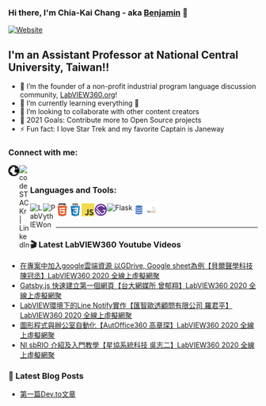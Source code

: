 ### Hi there, I'm Chia-Kai Chang - aka [Benjamin][website] 👋

[![Website](https://img.shields.io/website?label=cckai.org&style=for-the-badge&url=https%3A%2F%2Fcckai.org)](https://cckai.org)
<!-- [![Twitter Follow](https://img.shields.io/twitter/follow/codeSTACKr?color=1DA1F2&logo=twitter&style=for-the-badge)](https://twitter.com/intent/follow?original_referer=https%3A%2F%2Fgithub.com%2FcodeSTACKr&screen_name=codeSTACKr) -->

## I'm an Assistant Professor at National Central University, Taiwan!!

- 🔭 I’m the founder of a non-profit industrial program language discussion community, [LabVIEW360.org](https://labview360.org)!
- 🌱 I’m currently learning everything 🤣
- 👯 I’m looking to collaborate with other content creators
- 🥅 2021 Goals: Contribute more to Open Source projects
- ⚡ Fun fact: I love Star Trek and my favorite Captain is Janeway

### Connect with me:

[<img align="left" alt="cckai.org" width="22px" src="https://raw.githubusercontent.com/iconic/open-iconic/master/svg/globe.svg" />][website]
[<img align="left" alt="codeSTACKr | LinkedIn" width="22px" src="https://cdn.jsdelivr.net/npm/simple-icons@v3/icons/linkedin.svg" />][linkedin]

<br />

### Languages and Tools:
[<img align="left" alt="LabVIEW" width="26px" src="https://cdn.worldvectorlogo.com/logos/national-instruments-labview.svg" />](https://www.youtube.com/c/LabVIEW360org)
[<img align="left" alt="Python" width="26px" src="https://upload.wikimedia.org/wikipedia/commons/thumb/c/c3/Python-logo-notext.svg/2048px-Python-logo-notext.svg.png" />](https://forum.labview360.org/c/python/87)
<img align="left" alt="HTML5" width="26px" src="https://raw.githubusercontent.com/github/explore/80688e429a7d4ef2fca1e82350fe8e3517d3494d/topics/html/html.png" />
<img align="left" alt="CSS3" width="26px" src="https://raw.githubusercontent.com/github/explore/80688e429a7d4ef2fca1e82350fe8e3517d3494d/topics/css/css.png" />
<img align="left" alt="JavaScript" width="26px" src="https://raw.githubusercontent.com/github/explore/80688e429a7d4ef2fca1e82350fe8e3517d3494d/topics/javascript/javascript.png" />
<img align="left" alt="Gatsby" width="26px" src="https://raw.githubusercontent.com/github/explore/e94815998e4e0713912fed477a1f346ec04c3da2/topics/gatsby/gatsby.png" />
<img align="left" alt="Flask" height="26px" src="https://cdn.icon-icons.com/icons2/2699/PNG/512/pocoo_flask_logo_icon_168045.png" />
<img align="left" alt="SQL" width="26px" src="https://raw.githubusercontent.com/github/explore/80688e429a7d4ef2fca1e82350fe8e3517d3494d/topics/sql/sql.png" />
<img align="left" alt="MySQL" width="26px" src="https://raw.githubusercontent.com/github/explore/80688e429a7d4ef2fca1e82350fe8e3517d3494d/topics/mysql/mysql.png" />

<br />
<br />

---
### 🎬 Latest LabVIEW360 Youtube Videos
<!-- LabVIEW360_YOUTUBE:START -->
- [在專案中加入google雲端資源 以GDrive, Google sheet為例【貝爾聲學科技 陳冠丞】LabVIEW360 2020 全線上虛擬網聚](https://www.youtube.com/watch?v=2ojJGjThSws)
- [Gatsby.js 快速建立第一個網頁【台大網媒所 曾郁翔】LabVIEW360 2020 全線上虛擬網聚](https://www.youtube.com/watch?v=N75NyW9Fe58)
- [LabVIEW環境下的Line Notify實作【匯智歐透顧問有限公司 羅君平】LabVIEW360 2020 全線上虛擬網聚](https://www.youtube.com/watch?v=3clYjzl4ynU)
- [圖形程式與辦公室自動化【AutOffice360 高章琛】LabVIEW360 2020 全線上虛擬網聚](https://www.youtube.com/watch?v=QSQOO9x7Uh8)
- [NI sbRIO 介紹及入門教學【星協系統科技 吳志二】LabVIEW360 2020 全線上虛擬網聚](https://www.youtube.com/watch?v=U2VNDdAlaH8)
<!-- LabVIEW360_YOUTUBE:END -->

### 📕 Latest Blog Posts
<!-- BLOG-POST-LIST:START -->
- [第一篇Dev.to文章](https://dev.to/benctw/dev-to-2g69)
<!-- BLOG-POST-LIST:END -->



[website]: https://cckai.org
[linkedin]: https://www.linkedin.com/in/chiakaichang